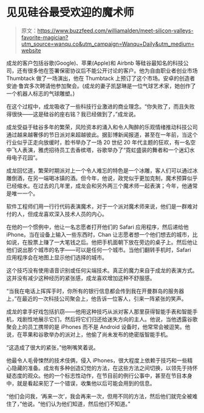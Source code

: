 # 见见硅谷最受欢迎的魔术师

> 原文：<https://www.buzzfeed.com/williamalden/meet-silicon-valleys-favorite-magician?utm_source=wanqu.co&utm_campaign=Wanqu+Daily&utm_medium=website>

成龙的客户包括谷歌(Google)、苹果(Apple)和 Airbnb 等硅谷最知名的科技公司，还有很多他在签署保密协议后不能公开讨论的客户。他为自由职业者创业市场 Thumbtack 做了一场演出，他在 Thumbtack 上预订了这个市场。安卓的创造者安迪·鲁宾多次聘请他参加聚会。(成龙的妻子凯瑟琳是一位气球艺术家，她创作了一个机器人标志的气球雕塑。)

在这个过程中，成龙吸收了一些科技行业激进的商业理念。“你失败了，而且失败得很快——这是硅谷的座右铭？我已经做到了，”成龙说。

成龙受益于硅谷多年的繁荣，风险资本的涌入和令人陶醉的乐观情绪推动科技公司通过越来越奢侈的节日派对来超越彼此。据彭博新闻报道，甚至在一年前，当这个行业似乎正走向放缓时，脸书举办了一场 20 世纪 20 年代主题的狂欢，有一名空中飞人表演，雅虎招待员工去香槟塔，谷歌举办了“霓虹盛装的舞者和一个迷幻水母电子花园”。

成龙回忆道，繁荣时期派对上一个令人难忘的特色是一个冰雕，客人们可以通过冰雕倒酒，在另一端喝冰镇的酒。但今年，他说，政党似乎更加克制，魔术预算似乎已经缩水。在过去的几年里，成龙会和另外两三个魔术师一起表演；今年，他通常是唯一一个。

软件工程师们用一行行代码表演魔术，对于一个派对魔术师来说，他们是一群难对付的人，但成龙喜欢深入技术人员的内心。

在他的一个惯例中，他让一名志愿者打开他们的 Safari 应用程序，然后递给他 iPhone。当在设备上输入一些东西时，Chan 让志愿者想一个他们想去的城市，比如说，在股票上赚了一大笔钱之后。他把手机面朝下放在旁边的桌子上。然后他让他们说出那个城市的名字——可以是任何一个城市。当他们翻转手机时，Safari 应用程序会在地图上显示他们选择的城市。

这个技巧没有使用语音识别或任何尖端技术。真正的魔力来自于成龙的表演方式。这并没有减少这种经历的紧张感，成龙喜欢增加这种不舒服感。

“当我在电话上挥挥手时，你所有的银行信息都会传到我在开曼群岛的服务器上，”在最近的一次科技公司聚会上，他告诉一位客人，引来一阵紧张的笑声。

成龙的拿手好戏包括扒窃——他用这种技巧从派对客人那里获得智能手表和智能手机，戏剧性地展示它们，然后将它们归还给迷失方向的主人。他说，当他透露谷歌聚会上的员工携带的是 iPhones 而不是 Android 设备时，他常常会被逗笑。他说，在苹果和谷歌举办的派对上，他偷了尚未发布的绝密版智能手机。

“这造成了很大的紧张，”他咧嘴笑着说。

他最令人毛骨悚然的技术伎俩，侵入 iPhones，很大程度上依赖于技巧和一些精心隐藏的准备。成龙有多种创造幻觉的方法，在这些方法之间切换，以领先于持怀疑态度的观众。他的一个标志性动作，在节目前的例行公事中，甚至在节目本身中，就是看起来犯了一个错误，收集他以后可能会用到的信息。

“他们会问我，‘再来一次’，我会再来一次，但用不同的方法，然后他们就完全被难住了，”他说。“他们认为他们知道，然后他们不知道。”
